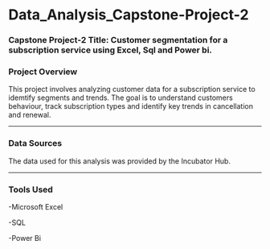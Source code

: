 # Data_Analysis_Capstone-Project-2

### Capstone Project-2 Title: Customer segmentation for a subscription service using Excel, Sql and Power bi.

### Project Overview
This project involves analyzing customer data for a subscription service to idemtify segments and trends. The goal is to understand customers behaviour, track subscription types and identify key trends in cancellation and renewal.

-------------------------------------------------------------------------------------------------------------

### Data Sources
The data used for this analysis was provided by the Incubator Hub.

---------------------------------------------------------------------------------------------------------------

### Tools Used
-Microsoft Excel

-SQL

-Power Bi
 
